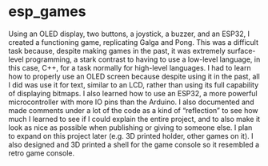 # esp_games

Using an OLED display, two buttons, a joystick, a buzzer, and an ESP32, I created a functioning game, replicating Galga and Pong. This was a difficult task because, despite making games in the past, it was extremely surface-level programming, a stark contrast to having to use a low-level language, in this case, C++, for a task normally for high-level languages. I had to learn how to properly use an OLED screen because despite using it in the past, all I did was use it for text, similar to an LCD, rather than using its full capability of displaying bitmaps. I also learned how to use an ESP32, a more powerful microcontroller with more IO pins than the Arduino. I also documented and made comments under a lot of the code as a kind of “reflection” to see how much I learned to see if I could explain the entire project, and to also make it look as nice as possible when publishing or giving to someone else. I plan to expand on this project later (e.g. 3D printed holder, other games on it).
I also designed and 3D printed a shell for the game console so it resembled a retro game console.
